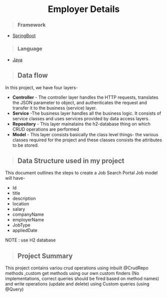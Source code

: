 <h1 align="center"> Employer Details</h1>

>### Framework  
* [SpringBoot](javatpoint.com/spring-boot-tutorial)
>### Language 
* [Java](https://www.java.com/en/download/help/whatis_java.html)
>## Data flow
In this project, we have four layers-
* **Controller** - The controller layer handles the HTTP requests, translates the JSON parameter to object, and authenticates the request and transfer it to the business (service) layer.
* **Service** -The business layer handles all the business logic. It consists of service classes and uses services provided by data access layers.
* **Repository** - This layer mainatains the h2-database thing on which CRUD operations are performed
* **Model** - This layer consists basically the class level things- the various classes required for the project and these classes consists the attributes to be stored.

>## Data Structure used in my project
This document outlines the steps to create a Job Search Portal 
Job model will have-
* Id
* title
* description
* location
* salary
* companyName
* employerName
* JobType
* appliedDate

NOTE : use H2 database

>## Project Summary
This project contains variou crud operations using inbuilt @CrudRepo methods ,custom get methods using our own custom finders (No implementations, correct queries should be fired based on method names) and write operations (update and delete) using Custom queries (using @Query) 
